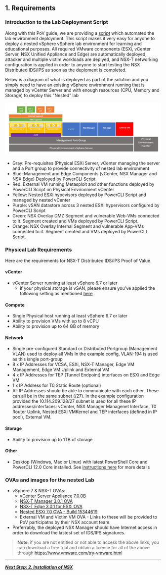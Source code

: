 
## 1. Requirements
### Introduction to the Lab Deployment Script
Along with this PoV guide, we are providing a [script](https://github.com/vmware-nsx/eval-docs-ids-ips/blob/master/Nested%20Lab%20Deployment.ps1) which automated the lab environment deployment. This script makes it very easy for anyone to deploy a nested vSphere vSphere lab environment for learning and educational purposes. All required VMware components (ESXi, vCenter Server, NSX Unified Appliance and Edge) are automatically deployed, attacker and multiple victim workloads are deplyed, and NSX-T networking configuration is applied in order to anyone to start testing the NSX Distributed IDS/IPS as soon as the deploment is completed. 

Below is a diagram of what is deployed as part of the solution and you simply need to have an existing vSphere environment running that is managed by vCenter Server and with enough resources (CPU, Memory and Storage) to deploy this "Nested" lab

![](assets/images/IDPS_POC_1.PNG)

* Gray: Pre-requisites (Physical ESXi Server, vCenter managing the server and a Port group to provide connectivity of nested lab environment
* Blue: Management and Edge Components (vCenter, NSX Manager and NSX Edge) Deployed by PowerCLI Script
* Red: External VM running Metasploit and other functions deployed by PowerCLI Script on Physical Environment vCenter 
* Yellow: Nested ESXi hypevisors deployed by PowerCLI Script and managed by nested vCenter
* Purple: vSAN datastore across 3 nested ESXi hypervisors configured by PowerCLI Script
* Green: NSX Overlay DMZ Segment and vulnerable Web-VMs connected to it. Segment created and VMs deployed by PowerCLI Script.
* Orange: NSX Overlay Internal Segment and vulnerable App-VMs connected to it. Segment created and VMs deployed by PowerCLI Script.

### Physical Lab Requirements
Here are the requirements for NSX-T Distributed IDS/IPS Proof of Value.

#### vCenter
* vCenter Server running at least vSphere 6.7 or later
    * If your physical storage is vSAN, please ensure you've applied the following setting as mentioned [here](https://www.virtuallyghetto.com/2013/11/how-to-run-nested-esxi-on-top-of-vsan.html)

#### Compute
 * Single Physical host running at least vSphere 6.7 or later
 * Ability to provision VMs with up to 8 vCPU
 * Ability to provision up to 64 GB of memory

#### Network
 * Single pre-configured Standard or Distributed Portgroup (Management VLAN) used to deploy all VMs In the example config, VLAN-194 is used as this isngle port-group
 * 8 x IP Addresses for VCSA, ESXi, NSX-T Manager, Edge VM Management, Edge VM Uplink and External VM
 * 4 x IP Addresses for TEP (Tunnel Endpoint) interfaces on ESXi and Edge VM 
 * 1 x IP Address for T0 Static Route (optional)
 * All IP Addresses should be able to communicate with each other. These can all be in the same subnet (/27). In the example configuration provided the 10.114.209.128/27 subnet is used for all these IP addresses/interfaces: vCenter, NSX Manager Managenet Interface, T0 Router Uplink, Nested ESXi VMKernel and TEP interfaces (defined in IP pool), External VM.

#### Storage
 * Ability to provision up to 1TB of storage

#### Other
* Desktop (Windows, Mac or Linux) with latest PowerShell Core and PowerCLI 12.0 Core installed. See [ instructions here](https://blogs.vmware.com/PowerCLI/2018/03/installing-powercli-10-0-0-macos.html) for more details


### OVAs and images for the nested Lab
* vSphere 7 & NSX-T OVAs:
    * [vCenter Server Appliance 7.0.0B](https://my.vmware.com/group/vmware/downloads/details?downloadGroup=VC700B&productId=974&rPId=47905)
    * [NSX-T Manager 3.0.1 OVA](https://my.vmware.com/group/vmware/downloads/details?downloadGroup=NSX-T-301&productId=982&rPId=48086)
    * [NSX-T Edge 3.0.1 for ESXi OVA](https://my.vmware.com/group/vmware/downloads/details?downloadGroup=NSX-T-301&productId=982&rPId=48086)
    * [Nested ESXi 7.0 OVA - Build 15344619](https://download3.vmware.com/software/vmw-tools/nested-esxi/Nested_ESXi7.0_Appliance_Template_v1.ova)
    * External VM and Victim VM OVA - Links to these will be provided to PoV participatns by their NSX account team.
* Preferrably, the deployed NSX Manager should have Internet access in order to download the lastest set of IDS/IPS signatures.
    
> **Note**: if you are not entitled or not able to access the above links, you can download a free trial and obtain a license for all of the above through https://www.vmware.com/try-vmware.html 

---

[***Next Step: 2. Installation of NSX***](/docs/2-Installation.md)
